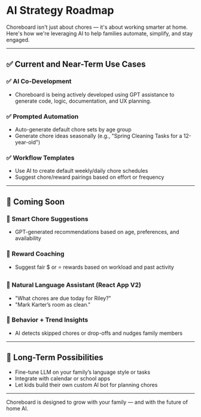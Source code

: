 # AI Strategy Roadmap

Choreboard isn't just about chores — it's about working smarter at home. Here's how we're leveraging AI to help families automate, simplify, and stay engaged.

---

## ✅ Current and Near-Term Use Cases

### ✅ AI Co-Development
- Choreboard is being actively developed using GPT assistance to generate code, logic, documentation, and UX planning.

### ✅ Prompted Automation
- Auto-generate default chore sets by age group
- Generate chore ideas seasonally (e.g., "Spring Cleaning Tasks for a 12-year-old")

### ✅ Workflow Templates
- Use AI to create default weekly/daily chore schedules
- Suggest chore/reward pairings based on effort or frequency

---

## 🧠 Coming Soon

### 🧠 Smart Chore Suggestions
- GPT-generated recommendations based on age, preferences, and availability

### 🧠 Reward Coaching
- Suggest fair $ or ⭐ rewards based on workload and past activity

### 🧠 Natural Language Assistant (React App V2)
- "What chores are due today for Riley?"
- "Mark Karter’s room as clean."

### 🧠 Behavior + Trend Insights
- AI detects skipped chores or drop-offs and nudges family members

---

## 🎯 Long-Term Possibilities

- Fine-tune LLM on your family’s language style or tasks
- Integrate with calendar or school apps
- Let kids build their own custom AI bot for planning chores

---

Choreboard is designed to grow with your family — and with the future of home AI.

